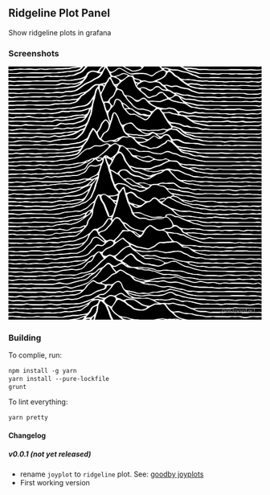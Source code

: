 ## Ridgeline Plot Panel

Show ridgeline plots in grafana

### Screenshots

![example](https://raw.githubusercontent.com/NatelEnergy/grafana-joy-panel/master/src/img/jd.jpg)

### Building

To complie, run:

```
npm install -g yarn
yarn install --pure-lockfile
grunt
```

To lint everything:

```
yarn pretty
```

#### Changelog

##### v0.0.1 (not yet released)

* rename `joyplot` to `ridgeline` plot. See: [goodby joyplots](http://serialmentor.com/blog/2017/9/15/goodbye-joyplots)
* First working version
